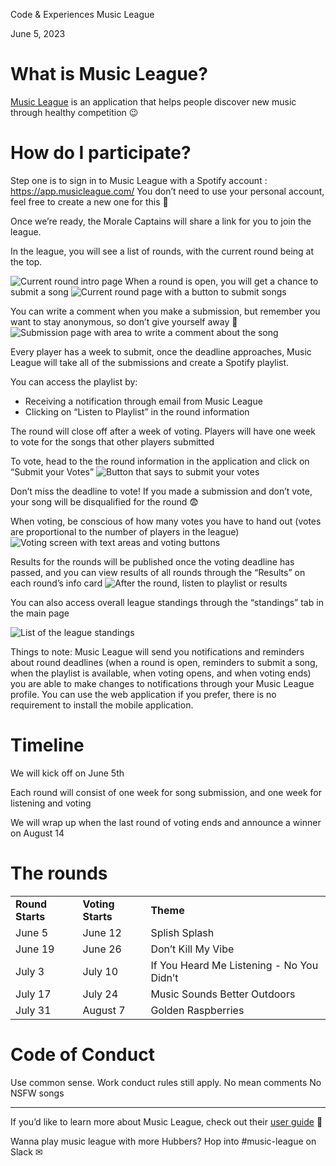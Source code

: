 Code & Experiences Music League

June 5, 2023

# What is Music League? 

[Music League](https://musicleague.com/) is an application that helps people discover new music through healthy competition 😉 

# How do I participate? 

Step one is to sign in to Music League with a Spotify account : https://app.musicleague.com/ 
You don’t need to use your personal account, feel free to create a new one for this 🎵

Once we’re ready, the Morale Captains will share a link for you to join the league.

In the league, you will see a list of rounds, with the current round being at the top.

![Current round intro page](https://github.com/kag728/Notes/assets/42548585/d856ba9b-0f4d-44ae-b1b5-a30f89ef16e9)
When a round is open, you will get a chance to submit a song
![Current round page with a button to submit songs](https://github.com/kag728/Notes/assets/42548585/f37aa1c1-74ec-4b03-b1a3-a397618fdd66)

You can write a comment when you make a submission, but remember you want to stay anonymous, so don’t give yourself away 👏
![Submission page with area to write a comment about the song](https://github.com/kag728/Notes/assets/42548585/5ca2ac22-6374-46e7-aa30-58c56bfad2ec)


Every player has a week to submit, once the deadline approaches, Music League will take all of the submissions and create a Spotify playlist.

You can access the playlist by:
- Receiving a notification through email from Music League
- Clicking on “Listen to Playlist” in the round information

The round will close off after a week of voting. Players will have one week to vote for the songs that other players submitted 

To vote, head to the the round information in the application and click on “Submit your Votes” 
![Button that says to submit your votes](https://github.com/kag728/Notes/assets/42548585/e769b91a-8615-48dd-9386-f3c568efcfd9)


Don’t miss the deadline to vote! If you made a submission and don’t vote, your song will be disqualified for the round 😨

When voting, be conscious of how many votes you have to hand out (votes are proportional to the number of players in the league)
![Voting screen with text areas and voting buttons](https://github.com/kag728/Notes/assets/42548585/5e340c17-a839-4aa6-a6e7-8b3267ff55bb)


Results for the rounds will be published once the voting deadline has passed, and you can view results of all rounds through the “Results” on each round’s info card
![After the round, listen to playlist or results](https://github.com/kag728/Notes/assets/42548585/195e0e27-99c7-4d1e-bb8d-f220e7364cab)

You can also access overall league standings through the “standings” tab in the main page

![List of the league standings](https://github.com/kag728/Notes/assets/42548585/40c90713-ab1c-4cea-9cfc-8a4cb4a6fd21)


Things to note:
Music League will send you notifications and reminders about round deadlines (when a round is open, reminders to submit a song, when the playlist is available, when voting opens, and when voting ends) you are able to make changes to notifications through your Music League profile.
You can use the web application if you prefer, there is no requirement to install the mobile application.

# Timeline 

We will kick off on June 5th

Each round will consist of one week for song submission, and one week for listening and voting

We will wrap up when the last round of voting ends and announce a winner on August 14

# The rounds 


<table>
  <tr>
   <td><strong>Round Starts</strong>
   </td>
   <td><strong>Voting Starts</strong>
   </td>
   <td><strong>Theme</strong>
   </td>
  </tr>
  <tr>
   <td>June 5
   </td>
   <td>June 12
   </td>
   <td>Splish Splash
   </td>
  </tr>
  <tr>
   <td>June 19
   </td>
   <td>June 26
   </td>
   <td>Don’t Kill My Vibe
   </td>
  </tr>
  <tr>
   <td>July 3
   </td>
   <td>July 10
   </td>
   <td>If You Heard Me Listening - No You Didn’t
   </td>
  </tr>
  <tr>
   <td>July 17
   </td>
   <td>July 24
   </td>
   <td>Music Sounds Better Outdoors
   </td>
  </tr>
  <tr>
   <td>July 31
   </td>
   <td>August 7
   </td>
   <td>Golden Raspberries
   </td>
  </tr>
</table>


# Code of Conduct 

Use common sense. Work conduct rules still apply.
No mean comments
No NSFW songs 

-------------------------------------------------------------------------------------------------------------------------------

If you’d like to learn more about Music League, check out their [user guide](https://musicleague.com/user-guide/) 🥳

Wanna play music league with more Hubbers? Hop into #music-league on Slack ✉
